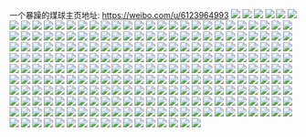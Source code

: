 一个暴躁的煤球主页地址: https://weibo.com/u/6123964993 
![](https://wx4.sinaimg.cn/mw2000/006Grx2Vly1h92mq0l8qvj30rl172dop.jpg) 
![](https://wx4.sinaimg.cn/mw2000/006Grx2Vly1h92mq7ahevj31a11rktwj.jpg) 
![](https://wx4.sinaimg.cn/mw2000/006Grx2Vly1h92mpyv3x7j31o0280e81.jpg) 
![](https://wx4.sinaimg.cn/mw2000/006Grx2Vly1h92mqj8e7lj31o0280b29.jpg) 
![](https://wx4.sinaimg.cn/mw2000/006Grx2Vly1h92mxpk1p6j31o0280hdt.jpg) 
![](https://wx4.sinaimg.cn/mw2000/006Grx2Vly1h92mqoaluij31o0280e81.jpg) 
![](https://wx4.sinaimg.cn/mw2000/006Grx2Vly1h8y027ed4qj30en0e90u3.jpg) 
![](https://wx4.sinaimg.cn/mw2000/006Grx2Vly1h8s5nm8jzgj31w936cb2a.jpg) 
![](https://wx4.sinaimg.cn/mw2000/006Grx2Vly1h8s5bcfrcgj30l10hf0w2.jpg) 
![](https://wx4.sinaimg.cn/mw2000/006Grx2Vly1h8s5bc1wm9j30uc0r4n64.jpg) 
![](https://wx4.sinaimg.cn/mw2000/006Grx2Vly1h8s5bcpm2vj30j40qjn03.jpg) 
![](https://wx4.sinaimg.cn/mw2000/006Grx2Vly1h8s5bczv4tj30l80qtgov.jpg) 
![](https://wx4.sinaimg.cn/mw2000/006Grx2Vly1h8s5bdoclpj30zz0xngsy.jpg) 
![](https://wx4.sinaimg.cn/mw2000/006Grx2Vly1h8s5blil8tj30zi0ly49b.jpg) 
![](https://wx4.sinaimg.cn/mw2000/006Grx2Vly1h8s5nsc0qbj30xc5nyb29.jpg) 
![](https://wx4.sinaimg.cn/mw2000/006Grx2Vly1h8s5msu4raj315o4hb4n8.jpg) 
![](https://wx4.sinaimg.cn/mw2000/006Grx2Vly1h8ipyfivipj30u02ru7wh.jpg) 
![](https://wx4.sinaimg.cn/mw2000/006Grx2Vly1h8ipymkytsj30u61tbaru.jpg) 
![](https://wx4.sinaimg.cn/mw2000/006Grx2Vly1h8ipywlmirj30zk0zk0tx.jpg) 
![](https://wx4.sinaimg.cn/mw2000/006Grx2Vly1h8cr2jqz7ij30wi1yc1ky.jpg) 
![](https://wx4.sinaimg.cn/mw2000/006Grx2Vly1h8cr2ao3kxj30wi1yc1ky.jpg) 
![](https://wx4.sinaimg.cn/mw2000/006Grx2Vly1h8cr2t50ylj30wi1yc1ky.jpg) 
![](https://wx4.sinaimg.cn/mw2000/006Grx2Vly1h8crskhzjmj30sm12z138.jpg) 
![](https://wx4.sinaimg.cn/mw2000/006Grx2Vly1h8crr2d0c3j316q0t1qeb.jpg) 
![](https://wx4.sinaimg.cn/mw2000/006Grx2Vly1h7y0kxpt4fj325f36ckjl.jpg) 
![](https://wx4.sinaimg.cn/mw2000/006Grx2Vly1h7y0kvetiij30w316jqav.jpg) 
![](https://wx4.sinaimg.cn/mw2000/006Grx2Vly1h7y0kub97wj30wd16w12o.jpg) 
![](https://wx4.sinaimg.cn/mw2000/006Grx2Vly1h7rz9wz6b0j30u01sztgd.jpg) 
![](https://wx4.sinaimg.cn/mw2000/006Grx2Vly1h7rzcoa0wlj30u01400yf.jpg) 
![](https://wx4.sinaimg.cn/mw2000/006Grx2Vly1h7rzco2aw7j30u01850y9.jpg) 
![](https://wx4.sinaimg.cn/mw2000/006Grx2Vly1h7rzdj753tj30nt1ck41o.jpg) 
![](https://wx4.sinaimg.cn/mw2000/006Grx2Vly1h7rzd7b2auj30u01400xg.jpg) 
![](https://wx4.sinaimg.cn/mw2000/006Grx2Vly1h7rzcnti97j31400u0dos.jpg) 
![](https://wx4.sinaimg.cn/mw2000/006Grx2Vly1h7rxna4huvj30u0140tk9.jpg) 
![](https://wx4.sinaimg.cn/mw2000/006Grx2Vly1h7rxn9o4gqj30u0140dwr.jpg) 
![](https://wx4.sinaimg.cn/mw2000/006Grx2Vly1h7rxvv7kq9j30u0140tlf.jpg) 
![](https://wx4.sinaimg.cn/mw2000/006Grx2Vly1h7rxxnudwtj30u0140zxk.jpg) 
![](https://wx4.sinaimg.cn/mw2000/006Grx2Vly1h7rxvvnb2yj30u012z13l.jpg) 
![](https://wx4.sinaimg.cn/mw2000/006Grx2Vly1h7pj1qk090j32c0340u0y.jpg) 
![](https://wx4.sinaimg.cn/mw2000/006Grx2Vly1h7pj6qcnqwj315o3gyx18.jpg) 
![](https://wx4.sinaimg.cn/mw2000/006Grx2Vly1h7pj30rp64j31sc2dskjl.jpg) 
![](https://wx4.sinaimg.cn/mw2000/006Grx2Vly1h7pj5u42jcj30wi1ycx1z.jpg) 
![](https://wx4.sinaimg.cn/mw2000/006Grx2Vly1h7df42605xj30k00b9js3.jpg) 
![](https://wx4.sinaimg.cn/mw2000/006Grx2Vly1h6zc4dycr7j30ba09h3zv.jpg) 
![](https://wx4.sinaimg.cn/mw2000/006Grx2Vly1h6zc6w1zwrj31tk19ku0x.jpg) 
![](https://wx4.sinaimg.cn/mw2000/006Grx2Vly1h6ohr3fd83j32c03404qq.jpg) 
![](https://wx4.sinaimg.cn/mw2000/006Grx2Vly1h6ohrbcb4wj32c0340kjm.jpg) 
![](https://wx4.sinaimg.cn/mw2000/006Grx2Vly1h6ohrcw7azj32c0340qv6.jpg) 
![](https://wx4.sinaimg.cn/mw2000/006Grx2Vly1h6ohrxyz0mj30u01sxtav.jpg) 
![](https://wx4.sinaimg.cn/mw2000/006Grx2Vly1h6oi1yhj96j30u01sx476.jpg) 
![](https://wx4.sinaimg.cn/mw2000/006Grx2Vly1h6oi1yx1xdj30u01sxtb8.jpg) 
![](https://wx4.sinaimg.cn/mw2000/006Grx2Vly1h6auka2ataj30tu13unel.jpg) 
![](https://wx4.sinaimg.cn/mw2000/006Grx2Vly1h6634hc2qhj30t81fyn2e.jpg) 
![](https://wx4.sinaimg.cn/mw2000/006Grx2Vly1h6634hmlhvj30k00yiabe.jpg) 
![](https://wx4.sinaimg.cn/mw2000/006Grx2Vly1h6634z232aj30u01jdqkz.jpg) 
![](https://wx4.sinaimg.cn/mw2000/006Grx2Vly1h609245v8vj30tx0xntjv.jpg) 
![](https://wx4.sinaimg.cn/mw2000/006Grx2Vly1h5uxk5a5abj30u03c01kx.jpg) 
![](https://wx4.sinaimg.cn/mw2000/006Grx2Vly1h5uxzbkcuoj30u03c24p8.jpg) 
![](https://wx4.sinaimg.cn/mw2000/006Grx2Vly1h5uxzaq3ucj30u03yi4qp.jpg) 
![](https://wx4.sinaimg.cn/mw2000/006Grx2Vly1h5ux9224vgj30u03201kx.jpg) 
![](https://wx4.sinaimg.cn/mw2000/006Grx2Vly1h5ux9132y3j30u03c07wh.jpg) 
![](https://wx4.sinaimg.cn/mw2000/006Grx2Vly1h5ux8zxjw1j30u049z4qp.jpg) 
![](https://wx4.sinaimg.cn/mw2000/006Grx2Vly1h5ux8yg7e8j30u02nt7bq.jpg) 
![](https://wx4.sinaimg.cn/mw2000/006Grx2Vly1h5ux92iixoj30u03k5wsd.jpg) 
![](https://wx4.sinaimg.cn/mw2000/006Grx2Vly1h5uxibp2m3j30u03c0u0u.jpg) 
![](https://wx4.sinaimg.cn/mw2000/006Grx2Vly1h5njwyzkswj31tk0t5gus.jpg) 
![](https://wx4.sinaimg.cn/mw2000/006Grx2Vly1h5njx2je43j30d20cr3yp.jpg) 
![](https://wx4.sinaimg.cn/mw2000/006Grx2Vly1h5njwykionj30c80c8jra.jpg) 
![](https://wx4.sinaimg.cn/mw2000/006Grx2Vly1h5iwv0jqe0j30u0111gsu.jpg) 
![](https://wx4.sinaimg.cn/mw2000/006Grx2Vly1h5iwv14nncj30tz11q408.jpg) 
![](https://wx4.sinaimg.cn/mw2000/006Grx2Vly1h5iwv3s3cyj30u00sq0uf.jpg) 
![](https://wx4.sinaimg.cn/mw2000/006Grx2Vly1h5ixcifl2zj30si0v5tay.jpg) 
![](https://wx4.sinaimg.cn/mw2000/006Grx2Vly1h5ixcinvhmj304g04gglg.jpg) 
![](https://wx4.sinaimg.cn/mw2000/006Grx2Vgy1h5h1r28dw3j30u011hact.jpg) 
![](https://wx4.sinaimg.cn/mw2000/006Grx2Vgy1h5h1r2u7jlj30u015ggsf.jpg) 
![](https://wx4.sinaimg.cn/mw2000/006Grx2Vgy1h5h1r3drj3j30wi0or0v0.jpg) 
![](https://wx4.sinaimg.cn/mw2000/006Grx2Vgy1h5h1r1riv8j30t90tkq4y.jpg) 
![](https://wx4.sinaimg.cn/mw2000/006Grx2Vgy1h53vu49hyzj31sc2dshdt.jpg) 
![](https://wx4.sinaimg.cn/mw2000/006Grx2Vgy1h53vsu90ddj31rp2il7wh.jpg) 
![](https://wx4.sinaimg.cn/mw2000/006Grx2Vgy1h53wav5tuej31sc2dse81.jpg) 
![](https://wx4.sinaimg.cn/mw2000/006Grx2Vgy1h4pjd0u8nij30wi1ycqpd.jpg) 
![](https://wx4.sinaimg.cn/mw2000/006Grx2Vgy1h4ozpuztvcj32c03404qp.jpg) 
![](https://wx4.sinaimg.cn/mw2000/006Grx2Vgy1h4ozq0mx4vj30tc1lv7h3.jpg) 
![](https://wx4.sinaimg.cn/mw2000/006Grx2Vgy1h4ozp6p3pij31ve2zynpd.jpg) 
![](https://wx4.sinaimg.cn/mw2000/006Grx2Vgy1h4ozp7y9i7j311m1e64aj.jpg) 
![](https://wx4.sinaimg.cn/mw2000/006Grx2Vgy1h4ozpde0qmj30v71i9k3b.jpg) 
![](https://wx4.sinaimg.cn/mw2000/006Grx2Vgy1h4ozp4a7m4j32bg35s1ky.jpg) 
![](https://wx4.sinaimg.cn/mw2000/006Grx2Vgy1h4ozpa4ve8j30ph0zw45z.jpg) 
![](https://wx4.sinaimg.cn/mw2000/006Grx2Vgy1h4ozptbc1cj32c03407wi.jpg) 
![](https://wx4.sinaimg.cn/mw2000/006Grx2Vgy1h4ozpo55gdj31h01yob29.jpg) 
![](https://wx4.sinaimg.cn/mw2000/006Grx2Vgy1h3a1zebmo2j31sc2dskjl.jpg) 
![](https://wx4.sinaimg.cn/mw2000/006Grx2Vgy1h39163690jj30u00gvdjz.jpg) 
![](https://wx4.sinaimg.cn/mw2000/006Grx2Vgy1h39163zmp4j30qo0qoq7c.jpg) 
![](https://wx4.sinaimg.cn/mw2000/006Grx2Vgy1h38us6hicsj32801o0qv5.jpg) 
![](https://wx4.sinaimg.cn/mw2000/006Grx2Vgy1h38urj14y1j31o02807wi.jpg) 
![](https://wx4.sinaimg.cn/mw2000/006Grx2Vgy1h38uu7t07yj32801o0000.jpg) 
![](https://wx4.sinaimg.cn/mw2000/006Grx2Vgy1h38urmatopj31o0280x6p.jpg) 
![](https://wx4.sinaimg.cn/mw2000/006Grx2Vgy1h38urodtxwj31o02804qq.jpg) 
![](https://wx4.sinaimg.cn/mw2000/006Grx2Vgy1h38us7fvwij30jr12a7bj.jpg) 
![](https://wx4.sinaimg.cn/mw2000/006Grx2Vgy1h38uvargrhj31o0280npe.jpg) 
![](https://wx4.sinaimg.cn/mw2000/006Grx2Vgy1h38urfdjq5j31o0280hdu.jpg) 
![](https://wx4.sinaimg.cn/mw2000/006Grx2Vgy1h38us1xdn8j31o0280u0y.jpg) 
![](https://wx4.sinaimg.cn/mw2000/006Grx2Vgy1h38ur5ug6yj31o0280x6p.jpg) 
![](https://wx4.sinaimg.cn/mw2000/006Grx2Vgy1h38uuir9z6j32801o0hdt.jpg) 
![](https://wx4.sinaimg.cn/mw2000/006Grx2Vgy1h38uuqi2raj31o0280npe.jpg) 
![](https://wx4.sinaimg.cn/mw2000/006Grx2Vgy1h2zu5edrlrj32bc334hdu.jpg) 
![](https://wx4.sinaimg.cn/mw2000/006Grx2Vly1h2ipjqml1mj31o0280qv5.jpg) 
![](https://wx4.sinaimg.cn/mw2000/006Grx2Vly1h2ipjluzaqj30qg0uwgtw.jpg) 
![](https://wx4.sinaimg.cn/mw2000/006Grx2Vly1h2ipjtcgxrj31o0280npd.jpg) 
![](https://wx4.sinaimg.cn/mw2000/006Grx2Vly1h2ipjnikq6j31hc280hdt.jpg) 
![](https://wx4.sinaimg.cn/mw2000/006Grx2Vly1h2ipjvzzexj30r31mm0xq.jpg) 
![](https://wx4.sinaimg.cn/mw2000/006Grx2Vly1h2ipjv98d8j31kv280kjl.jpg) 
![](https://wx4.sinaimg.cn/mw2000/006Grx2Vly1h2hn32inzfj31691jinia.jpg) 
![](https://wx4.sinaimg.cn/mw2000/006Grx2Vly1h2hn2vsv00j323m2e1kjm.jpg) 
![](https://wx4.sinaimg.cn/mw2000/006Grx2Vly1h2hn2t3aoxj32bc334e84.jpg) 
![](https://wx4.sinaimg.cn/mw2000/006Grx2Vly1h2hn305w9jj32bc334npf.jpg) 
![](https://wx4.sinaimg.cn/mw2000/006Grx2Vly1h2hk6ewnkcj31ma1cl7wh.jpg) 
![](https://wx4.sinaimg.cn/mw2000/006Grx2Vly1h2hk689zi4j30xc4eae82.jpg) 
![](https://wx4.sinaimg.cn/mw2000/006Grx2Vly1h2hk6xcni6j315o1iu4qp.jpg) 
![](https://wx4.sinaimg.cn/mw2000/006Grx2Vly1h274y6oj8uj31o0280u0y.jpg) 
![](https://wx4.sinaimg.cn/mw2000/006Grx2Vly1h274ypdz4cj31o0280b29.jpg) 
![](https://wx4.sinaimg.cn/mw2000/006Grx2Vly1h274yywew6j31o0280b2a.jpg) 
![](https://wx4.sinaimg.cn/mw2000/006Grx2Vly1h274xov2irj31o0280u0y.jpg) 
![](https://wx4.sinaimg.cn/mw2000/006Grx2Vly1h274yk0ysmj31o0280u0y.jpg) 
![](https://wx4.sinaimg.cn/mw2000/006Grx2Vly1h274ycl93qj31o0280u0y.jpg) 
![](https://wx4.sinaimg.cn/mw2000/006Grx2Vly1h274xxw1ixj31o0280qv6.jpg) 
![](https://wx4.sinaimg.cn/mw2000/006Grx2Vly1h274z1jduaj31o0280b2a.jpg) 
![](https://wx4.sinaimg.cn/mw2000/006Grx2Vly1h274yrfbaej32801o0npd.jpg) 
![](https://wx4.sinaimg.cn/mw2000/006Grx2Vly1h274yv05afj31o0280npd.jpg) 
![](https://wx4.sinaimg.cn/mw2000/006Grx2Vly1h274yt16oyj31o0280kjl.jpg) 
![](https://wx4.sinaimg.cn/mw2000/006Grx2Vly1h274z5mtcbj31o0280b29.jpg) 
![](https://wx4.sinaimg.cn/mw2000/006Grx2Vly1h274xgrh8aj31o0280b2a.jpg) 
![](https://wx4.sinaimg.cn/mw2000/006Grx2Vly1h2353elpfuj319k1tkkjl.jpg) 
![](https://wx4.sinaimg.cn/mw2000/006Grx2Vly1h23545vgfaj319k1mix6p.jpg) 
![](https://wx4.sinaimg.cn/mw2000/006Grx2Vly1h2354b1yu0j319k1tkb29.jpg) 
![](https://wx4.sinaimg.cn/mw2000/006Grx2Vly1h2353x1thuj34eg2z4npi.jpg) 
![](https://wx4.sinaimg.cn/mw2000/006Grx2Vly1h23539hnhlj319k1tj4qp.jpg) 
![](https://wx4.sinaimg.cn/mw2000/006Grx2Vly1h235494rm8j319k1mjnpd.jpg) 
![](https://wx4.sinaimg.cn/mw2000/006Grx2Vly1h1s164te0nj30u0140n45.jpg) 
![](https://wx4.sinaimg.cn/mw2000/006Grx2Vly1h1s166vfpdj30u014045y.jpg) 
![](https://wx4.sinaimg.cn/mw2000/006Grx2Vly1h1s1dp3rczj30ia0q877x.jpg) 
![](https://wx4.sinaimg.cn/mw2000/006Grx2Vly1h1s1ds5ti8j30u0105tey.jpg) 
![](https://wx4.sinaimg.cn/mw2000/006Grx2Vly1h1s1e76tx7j30u00xo7bl.jpg) 
![](https://wx4.sinaimg.cn/mw2000/006Grx2Vly1h1s188pdymj30u01syth4.jpg) 
![](https://wx4.sinaimg.cn/mw2000/006Grx2Vly1h1s1a92c4fj30u01syjzi.jpg) 
![](https://wx4.sinaimg.cn/mw2000/006Grx2Vly1h1s1hbh3z4j30u01sytfx.jpg) 
![](https://wx4.sinaimg.cn/mw2000/006Grx2Vly1h1s1it0ajcj30u01sy46l.jpg) 
![](https://wx4.sinaimg.cn/mw2000/006Grx2Vly1h1qxfgev1rj31760u0q7m.jpg) 
![](https://wx4.sinaimg.cn/mw2000/006Grx2Vly1h1qxigyddkj30u00u0dij.jpg) 
![](https://wx4.sinaimg.cn/mw2000/006Grx2Vly1h1qxhzn2evj31760u046v.jpg) 
![](https://wx4.sinaimg.cn/mw2000/006Grx2Vly1h1qxihcfwnj30to0uuacj.jpg) 
![](https://wx4.sinaimg.cn/mw2000/006Grx2Vly1h1qxig87z3j30u0140jvd.jpg) 
![](https://wx4.sinaimg.cn/mw2000/006Grx2Vly1h1qxieriwxj31760u00zy.jpg) 
![](https://wx4.sinaimg.cn/mw2000/006Grx2Vly1h1qxjkg925j30u01sxn2f.jpg) 
![](https://wx4.sinaimg.cn/mw2000/006Grx2Vly1h1qxg9hg23j30u01sy427.jpg) 
![](https://wx4.sinaimg.cn/mw2000/006Grx2Vly1h1pr7w4h3sj30u0140tka.jpg) 
![](https://wx4.sinaimg.cn/mw2000/006Grx2Vly1h1pr7wls8tj30u0140gwk.jpg) 
![](https://wx4.sinaimg.cn/mw2000/006Grx2Vly1h1pr8h76qcj30u0140aky.jpg) 
![](https://wx4.sinaimg.cn/mw2000/006Grx2Vly1h1pr85dae5j30u01xddx4.jpg) 
![](https://wx4.sinaimg.cn/mw2000/006Grx2Vly1h1pr8c1u4lj30u0140gvz.jpg) 
![](https://wx4.sinaimg.cn/mw2000/006Grx2Vly1h1pr82bf5nj30u014047g.jpg) 
![](https://wx4.sinaimg.cn/mw2000/006Grx2Vly1h1pr8knh6jj30u01407be.jpg) 
![](https://wx4.sinaimg.cn/mw2000/006Grx2Vly1h1pr88fvs1j30u01407dw.jpg) 
![](https://wx4.sinaimg.cn/mw2000/006Grx2Vly1h1pr7z9srgj30u014011h.jpg) 
![](https://wx4.sinaimg.cn/mw2000/006Grx2Vly1h0no1wivwgj30me0swwiw.jpg) 
![](https://wx4.sinaimg.cn/mw2000/006Grx2Vly1h0nnox2m80j30u01407ad.jpg) 
![](https://wx4.sinaimg.cn/mw2000/006Grx2Vly1h0nnqg98lbj30u03stay7.jpg) 
![](https://wx4.sinaimg.cn/mw2000/006Grx2Vly1h0nnpk3znaj30u0297478.jpg) 
![](https://wx4.sinaimg.cn/mw2000/006Grx2Vly1h0nnpemufwj30u01sygrj.jpg) 
![](https://wx4.sinaimg.cn/mw2000/006Grx2Vly1h0nnzdipcrj30u01syjz4.jpg) 
![](https://wx4.sinaimg.cn/mw2000/006Grx2Vly1h0nnpp8sdpj30u01sxjuh.jpg) 
![](https://wx4.sinaimg.cn/mw2000/006Grx2Vly1h0nnoxikpkj30u0140wlf.jpg) 
![](https://wx4.sinaimg.cn/mw2000/006Grx2Vly1h0nnphttxij30u0140qj6.jpg) 
![](https://wx4.sinaimg.cn/mw2000/006Grx2Vly1h0nnpizvdqj30u014010n.jpg) 
![](https://wx4.sinaimg.cn/mw2000/006Grx2Vly1h0nnsljpw1j30mi0u0gre.jpg) 
![](https://wx4.sinaimg.cn/mw2000/006Grx2Vly1h0nnpjejb7j30na15dgqd.jpg) 
![](https://wx4.sinaimg.cn/mw2000/006Grx2Vly1h0nntghrslj30tq0edweu.jpg) 
![](https://wx4.sinaimg.cn/mw2000/006Grx2Vly1h0nnpnr6vrj30u02nox0h.jpg) 
![](https://wx4.sinaimg.cn/mw2000/006Grx2Vly1h0nnpo2zyyj30iy0iy75v.jpg) 
![](https://wx4.sinaimg.cn/mw2000/006Grx2Vly1h0c4btrrvtj30u05op1ky.jpg) 
![](https://wx4.sinaimg.cn/mw2000/006Grx2Vly1h0c4c432m6j30u04vxe81.jpg) 
![](https://wx4.sinaimg.cn/mw2000/006Grx2Vly1h0c4besx2qj30u051l4qq.jpg) 
![](https://wx4.sinaimg.cn/mw2000/006Grx2Vly1h0c4db2qc0j30u046y7wh.jpg) 
![](https://wx4.sinaimg.cn/mw2000/006Grx2Vly1h0c4dua1i6j30u06iee82.jpg) 
![](https://wx4.sinaimg.cn/mw2000/006Grx2Vly1h0c4e9sdbij30u062sqv5.jpg) 
![](https://wx4.sinaimg.cn/mw2000/006Grx2Vly1h0c4ecnl4kj30u06qeqv5.jpg) 
![](https://wx4.sinaimg.cn/mw2000/006Grx2Vly1h0c4eglr9ij30u07m5qv6.jpg) 
![](https://wx4.sinaimg.cn/mw2000/006Grx2Vly1h0c4d1a15uj30u05o1hdt.jpg) 
![](https://wx4.sinaimg.cn/mw2000/006Grx2Vly1h09skucmypj31400u0jxv.jpg) 
![](https://wx4.sinaimg.cn/mw2000/006Grx2Vly1h09sktjxijj31400u0dn0.jpg) 
![](https://wx4.sinaimg.cn/mw2000/006Grx2Vly1h09skruds6j30u01407bz.jpg) 
![](https://wx4.sinaimg.cn/mw2000/006Grx2Vly1h09sn0eu8qj30u024q79k.jpg) 
![](https://wx4.sinaimg.cn/mw2000/006Grx2Vly1h09spuwratj30tz0mi0yr.jpg) 
![](https://wx4.sinaimg.cn/mw2000/006Grx2Vly1h09skqskdsj30u01407c9.jpg) 
![](https://wx4.sinaimg.cn/mw2000/006Grx2Vly1h09skpp17kj30uy0n7dki.jpg) 
![](https://wx4.sinaimg.cn/mw2000/006Grx2Vly1h09skrg5cjj30u0140gum.jpg) 
![](https://wx4.sinaimg.cn/mw2000/006Grx2Vly1h09skq0cy2j30ng0sstcd.jpg) 
![](https://wx4.sinaimg.cn/mw2000/006Grx2Vly1h09sptidrjj31sy0u0gv2.jpg) 
![](https://wx4.sinaimg.cn/mw2000/006Grx2Vly1h09spucp0kj30dm0dejro.jpg) 
![](https://wx4.sinaimg.cn/mw2000/006Grx2Vly1h00js2hik5j30u01syn1z.jpg) 
![](https://wx4.sinaimg.cn/mw2000/006Grx2Vly1h00js08h5cj30u01sydmt.jpg) 
![](https://wx4.sinaimg.cn/mw2000/006Grx2Vly1h00js4r7paj30u03vvtpy.jpg) 
![](https://wx4.sinaimg.cn/mw2000/006Grx2Vly1gzel5gk00oj31400u0k1v.jpg) 
![](https://wx4.sinaimg.cn/mw2000/006Grx2Vly1gzelc8cd6zj31400u0k0y.jpg) 
![](https://wx4.sinaimg.cn/mw2000/006Grx2Vly1gyx2lok0pej30u01syaiy.jpg) 
![](https://wx4.sinaimg.cn/mw2000/006Grx2Vgy1gyo1ngxihoj30u014010i.jpg) 
![](https://wx4.sinaimg.cn/mw2000/006Grx2Vgy1gyo1ni2xn6j30u0140qbt.jpg) 
![](https://wx4.sinaimg.cn/mw2000/006Grx2Vgy1gyo1nfqfj2j30u0140k03.jpg) 
![](https://wx4.sinaimg.cn/mw2000/006Grx2Vgy1gyo1ng7dddj30u0140n62.jpg) 
![](https://wx4.sinaimg.cn/mw2000/006Grx2Vgy1gyo1nelwhoj30u01407bt.jpg) 
![](https://wx4.sinaimg.cn/mw2000/006Grx2Vgy1gyo1nez0kej30u0140116.jpg) 
![](https://wx4.sinaimg.cn/mw2000/006Grx2Vgy1gyci514q8qj30k0107jta.jpg) 
![](https://wx4.sinaimg.cn/mw2000/006Grx2Vgy1gyb24tif32j30u0140jy5.jpg) 
![](https://wx4.sinaimg.cn/mw2000/006Grx2Vgy1gyb24sy6wnj30u014haik.jpg) 
![](https://wx4.sinaimg.cn/mw2000/006Grx2Vgy1gyb24umrh7j30tg0os79e.jpg) 
![](https://wx4.sinaimg.cn/mw2000/006Grx2Vly1gya6jvz5buj30u0140tiz.jpg) 
![](https://wx4.sinaimg.cn/mw2000/006Grx2Vly1gya6juntxhj30u0140496.jpg) 
![](https://wx4.sinaimg.cn/mw2000/006Grx2Vly1gya6jv3dwvj30u01407f9.jpg) 
![](https://wx4.sinaimg.cn/mw2000/006Grx2Vly1gya6jve0o7j30u0140gw2.jpg) 
![](https://wx4.sinaimg.cn/mw2000/006Grx2Vly1gx6or5w6n7j30wi1kj477.jpg) 
![](https://wx4.sinaimg.cn/mw2000/006Grx2Vly1gwwdw6wnj3j31o02807wh.jpg) 
![](https://wx4.sinaimg.cn/mw2000/006Grx2Vly1gwwdwd8rs3j31o02807wh.jpg) 
![](https://wx4.sinaimg.cn/mw2000/006Grx2Vly1gwwdwhet0sj31o02804qp.jpg) 
![](https://wx4.sinaimg.cn/mw2000/006Grx2Vly1gwwdwlqmryj31o02807wh.jpg) 
![](https://wx4.sinaimg.cn/mw2000/006Grx2Vly1gwwdw0kjqvj32801o0qlq.jpg) 
![](https://wx4.sinaimg.cn/mw2000/006Grx2Vly1gwwdwyofrij31o02807vu.jpg) 
![](https://wx4.sinaimg.cn/mw2000/006Grx2Vly1gwvt2jiro7j31q21sle81.jpg) 
![](https://wx4.sinaimg.cn/mw2000/006Grx2Vly1gwvt2ee5l1j33402c0b2b.jpg) 
![](https://wx4.sinaimg.cn/mw2000/006Grx2Vly1gwvt2hw7ckj33402c0hdu.jpg) 
![](https://wx4.sinaimg.cn/mw2000/006Grx2Vly1gwvt2g6b8ij32c0340npe.jpg) 
![](https://wx4.sinaimg.cn/mw2000/006Grx2Vly1gwvt2l5eeoj32c03407wj.jpg) 
![](https://wx4.sinaimg.cn/mw2000/006Grx2Vly1gwvt2pv9uvj33402c0x6q.jpg) 
![](https://wx4.sinaimg.cn/mw2000/006Grx2Vly1gwvt2caqc2j32c0340npe.jpg) 
![](https://wx4.sinaimg.cn/mw2000/006Grx2Vly1gwvt2qjaodj32e31sku0x.jpg) 
![](https://wx4.sinaimg.cn/mw2000/006Grx2Vly1gwvt2ro8qtj32c0340kjm.jpg) 
![](https://wx4.sinaimg.cn/mw2000/006Grx2Vly1gw3cxqz3huj30u010utg5.jpg) 
![](https://wx4.sinaimg.cn/mw2000/006Grx2Vly1gw3cxrlzxzj31400u0n5z.jpg) 
![](https://wx4.sinaimg.cn/mw2000/006Grx2Vly1gw3cxs995mj31400u0dpj.jpg) 
![](https://wx4.sinaimg.cn/mw2000/006Grx2Vly1gw3cxsnmkrj30mo0moabn.jpg) 
![](https://wx4.sinaimg.cn/mw2000/006Grx2Vly1gvxqf95ptlj32c0340x6p.jpg) 
![](https://wx4.sinaimg.cn/mw2000/006Grx2Vly1gvxqfgfm9vj33402c0qv6.jpg) 
![](https://wx4.sinaimg.cn/mw2000/006Grx2Vly1gvxqjz8d3aj32c03401l0.jpg) 
![](https://wx4.sinaimg.cn/mw2000/006Grx2Vly1gvxqf5p5znj33402c0qv5.jpg) 
![](https://wx4.sinaimg.cn/mw2000/006Grx2Vly1gvxqoc4xzmj33402c0x6r.jpg) 
![](https://wx4.sinaimg.cn/mw2000/006Grx2Vly1gvxqg4koiyj32c0340b2b.jpg) 
![](https://wx4.sinaimg.cn/mw2000/006Grx2Vly1gvxqj4u9r4j33402c0b2a.jpg) 
![](https://wx4.sinaimg.cn/mw2000/006Grx2Vly1gvxqogc35wj33402c0kjl.jpg) 
![](https://wx4.sinaimg.cn/mw2000/006Grx2Vly1gvxqo16lwjj30u012ak71.jpg) 
